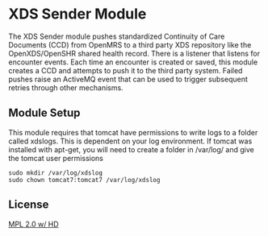 # XDS Sender Module

The XDS Sender module pushes standardized Continuity of Care Documents (CCD) from OpenMRS to a third party XDS repository like the OpenXDS/OpenSHR shared health record. There is a listener that listens for encounter events. Each time an encounter is created or saved, this module creates a CCD and attempts to push it to the third party system. Failed pushes raise an ActiveMQ event that can be used to trigger subsequent retries through other mechanisms.

## Module Setup

This module requires that tomcat have permissions to write logs to a folder called xdslogs. This is dependent on your log environment. If tomcat was installed with apt-get, you will need to create a folder in /var/log/ and give the tomcat user permissions

```
sudo mkdir /var/log/xdslog
sudo chown tomcat7:tomcat7 /var/log/xdslog
```

## License

[MPL 2.0 w/ HD](http://openmrs.org/license/)
